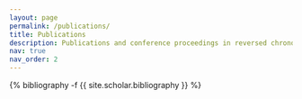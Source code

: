 ```yaml
---
layout: page
permalink: /publications/
title: Publications
description: Publications and conference proceedings in reversed chronological order. Generated by jekyll-scholar.
nav: true
nav_order: 2
---
```

<!-- _pages/publications.md -->
<div class="publications">

{% bibliography -f {{ site.scholar.bibliography }} %}

</div>
